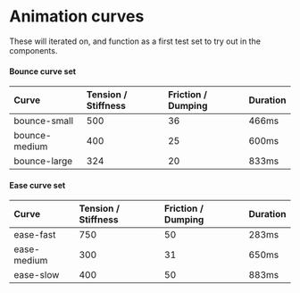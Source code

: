 # Animation curves

These will iterated on, and function as a first test set to try out in the components.

#### Bounce curve set

| Curve | Tension / Stiffness | Friction / Dumping | Duration |
| :--- | :--- | :--- | :--- |
| bounce-small | 500 | 36 | 466ms |
| bounce-medium | 400 | 25 | 600ms |
| bounce-large | 324 | 20 | 833ms |

#### Ease curve set

| Curve | Tension / Stiffness | Friction / Dumping | Duration |
| :--- | :--- | :--- | :--- |
| ease-fast | 750 | 50 | 283ms |
| ease-medium | 300 | 31 | 650ms |
| ease-slow | 400 | 50 | 883ms |
